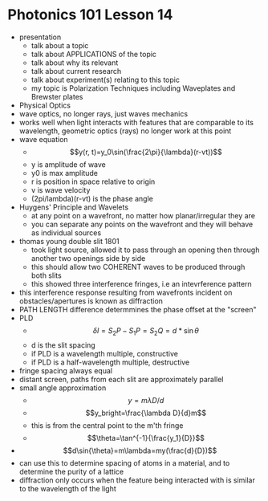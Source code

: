 # Photonics 101 Lesson 14
- presentation
  - talk about a topic
  - talk about APPLICATIONS of the topic
  - talk about why its relevant
  - talk about current research
  - talk about experiment(s) relating to this topic
  - my topic is Polarization Techniques including Waveplates and Brewster plates
- Physical Optics
- wave optics, no longer rays, just waves mechanics
- works well when light interacts with features that are comparable to its wavelength, geometric optics (rays) no longer work at this point
- wave equation 
  - $$y(r, t)=y_0\sin(\frac{2\pi}{\lambda}(r-vt))$$
  - y is amplitude of wave
  - y0 is max amplitude
  - r is position in space relative to origin
  - v is wave velocity
  - (2pi/lambda)(r-vt) is the phase angle
- Huygens' Principle and Wavelets
  - at any point on a wavefront, no matter how planar/irregular they are
  - you can separate any points on the wavefront and they will behave as individual sources
- thomas young double slit 1801
  - took light source, allowed it to pass through an opening then through another two openings side by side
  - this should allow two COHERENT waves to be produced through both slits
  - this showed three interference fringes, i.e an intevrference pattern
- this interference response resulting from wavefronts incident on obstacles/apertures is known as diffraction
- PATH LENGTH difference determmines the phase offset at the "screen"
- PLD
  - $$\delta l = S_2P - S_1P = S_2Q = d * \sin{\theta}$$
  - d is the slit spacing
  - if PLD is a wavelength multiple, constructive
  - if PLD is a half-wavelength multiple, destructive
- fringe spacing always equal
- distant screen, paths from each slit are approximately parallel
- small angle approximation
  - $$y=m\lambda D/d$$
  - $$y_bright=\frac{\lambda D}{d}m$$
  - this is from the central point to the m'th fringe
  - $$\theta=\tan^{-1}{\frac{y_1}{D}}$$
- $$d\sin{\theta}=m\lambda=my(\frac{d}{D})$$
- can use this to determine spacing of atoms in a material, and to determine the purity of a lattice
- diffraction only occurs when the feature being interacted with is similar to the wavelength of the light
